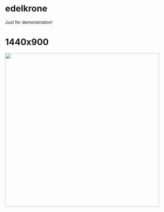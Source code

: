 # edelkrone
Just for demonstration!

# 1440x900
<img src="/public/Edelkrone_Laptop.gif" width="500"/>

